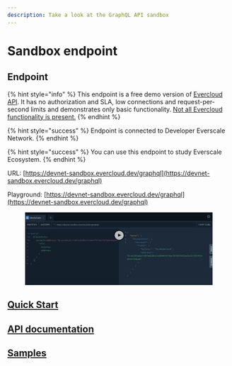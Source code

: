 ```yaml
---
description: Take a look at the GraphQL API sandbox
---
```


# Sandbox endpoint

## Endpoint

{% hint style="info" %}
This endpoint is a free demo version of [Evercloud API](products/evercloud/). It has no authorization and SLA, low connections and request-per-second limits and demonstrates only basic functionality. [Not all Evercloud functionality is present.](products/functionality-comparison.md)&#x20;
{% endhint %}

{% hint style="success" %}
Endpoint is connected to Developer Everscale Network.
{% endhint %}

{% hint style="success" %}
You can use this endpoint to study Everscale Ecosystem.
{% endhint %}

URL: [https://devnet-sandbox.evercloud.dev/graphql](https://devnet-sandbox.evercloud.dev/graphql)

Playground: [https://devnet-sandbox.evercloud.dev/graphql](https://devnet-sandbox.evercloud.dev/graphql)

<figure><img src=".gitbook/assets/image (7) (2).png" alt=""><figcaption></figcaption></figure>

## [Quick Start](quick-start.md)

## [API documentation](reference/graphql-api/)

## [Samples](reference/graphql-api/samples.md)
